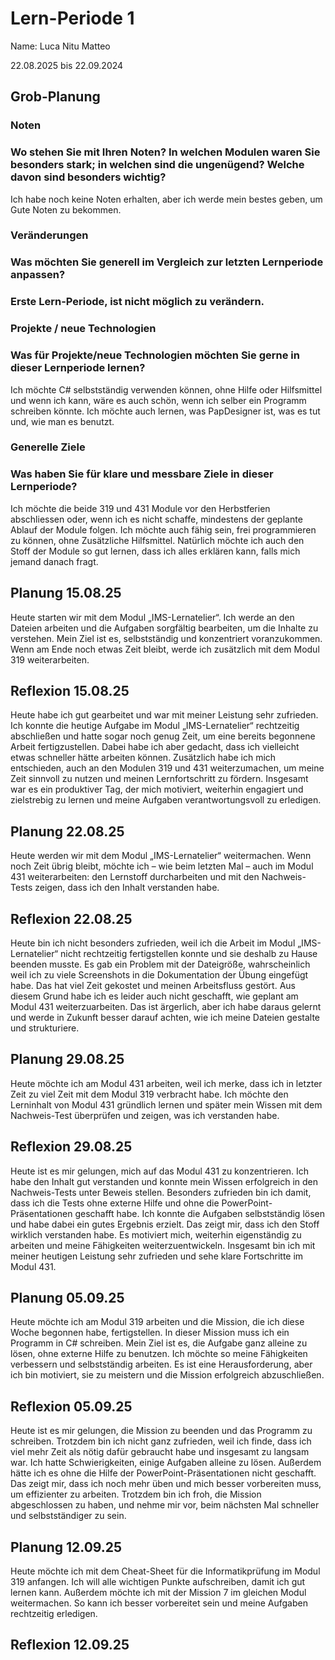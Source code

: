 # Lern-Periode 1
Name: Luca Nitu Matteo
 
22.08.2025 bis 22.09.2024
 
## Grob-Planung
### Noten
### Wo stehen Sie mit Ihren Noten? In welchen Modulen waren Sie besonders stark; in welchen sind die ungenügend? Welche davon sind besonders wichtig?
Ich habe noch keine Noten erhalten, aber ich werde mein bestes geben, um Gute Noten zu bekommen.
 
### Veränderungen
### Was möchten Sie generell im Vergleich zur letzten Lernperiode anpassen?
### Erste Lern-Periode, ist nicht möglich zu verändern.

### Projekte / neue Technologien
### Was für Projekte/neue Technologien möchten Sie gerne in dieser Lernperiode lernen?
Ich möchte C# selbstständig verwenden können, ohne Hilfe oder Hilfsmittel und wenn ich kann, wäre es auch schön, wenn ich selber ein Programm schreiben könnte.
Ich möchte auch lernen, was PapDesigner ist, was es tut und, wie man es benutzt.

### Generelle Ziele
### Was haben Sie für klare und messbare Ziele in dieser Lernperiode?
Ich möchte die beide 319 und 431 Module vor den Herbstferien abschliessen oder, wenn ich es nicht schaffe, mindestens der geplante Ablauf der Module folgen.
Ich möchte auch fähig sein, frei programmieren zu können, ohne Zusätzliche Hilfsmittel.
Natürlich möchte ich auch den Stoff der Module so gut lernen, dass ich alles erklären kann, falls mich jemand danach fragt.

## Planung 15.08.25
Heute starten wir mit dem Modul „IMS-Lernatelier“. Ich werde an den Dateien arbeiten und die Aufgaben sorgfältig bearbeiten, um die Inhalte zu verstehen. Mein Ziel ist es, selbstständig und konzentriert
voranzukommen. Wenn am Ende noch etwas Zeit bleibt, werde ich zusätzlich mit dem Modul 319 weiterarbeiten.

## Reflexion 15.08.25
Heute habe ich gut gearbeitet und war mit meiner Leistung sehr zufrieden. Ich konnte die heutige Aufgabe im Modul „IMS-Lernatelier“ rechtzeitig abschließen und hatte sogar noch genug Zeit, um eine bereits
begonnene Arbeit fertigzustellen. Dabei habe ich aber gedacht, dass ich vielleicht etwas schneller hätte arbeiten können. Zusätzlich habe ich mich entschieden, auch an den Modulen 319 und 431 weiterzumachen, um
meine Zeit sinnvoll zu nutzen und meinen Lernfortschritt zu fördern. Insgesamt war es ein produktiver Tag, der mich motiviert, weiterhin engagiert und zielstrebig zu lernen und meine Aufgaben verantwortungsvoll
zu erledigen.

## Planung 22.08.25
Heute werden wir mit dem Modul „IMS-Lernatelier“ weitermachen. Wenn noch Zeit übrig bleibt, möchte ich – wie beim letzten Mal – auch im Modul 431 weiterarbeiten: den Lernstoff durcharbeiten und mit den
Nachweis-Tests zeigen, dass ich den Inhalt verstanden habe.

## Reflexion 22.08.25
Heute bin ich nicht besonders zufrieden, weil ich die Arbeit im Modul „IMS-Lernatelier“ nicht rechtzeitig fertigstellen konnte und sie deshalb zu Hause beenden musste. Es gab ein Problem mit der Dateigröße, wahrscheinlich weil ich zu viele Screenshots in die Dokumentation der Übung eingefügt habe. Das hat viel Zeit gekostet und meinen Arbeitsfluss gestört. Aus diesem Grund habe ich es leider auch nicht geschafft, wie geplant am Modul 431 weiterzuarbeiten. Das ist ärgerlich, aber ich habe daraus gelernt und werde in Zukunft besser darauf achten, wie ich meine Dateien gestalte und strukturiere.

## Planung 29.08.25
Heute möchte ich am Modul 431 arbeiten, weil ich merke, dass ich in letzter Zeit zu viel Zeit mit dem Modul 319 verbracht habe.
Ich möchte den Lerninhalt von Modul 431 gründlich lernen und später mein Wissen mit dem Nachweis-Test überprüfen und zeigen, was ich verstanden habe.

## Reflexion 29.08.25
Heute ist es mir gelungen, mich auf das Modul 431 zu konzentrieren. Ich habe den Inhalt gut verstanden und konnte mein Wissen erfolgreich in den Nachweis-Tests unter Beweis stellen. Besonders zufrieden bin ich
damit, dass ich die Tests ohne externe Hilfe und ohne die PowerPoint-Präsentationen geschafft habe. Ich konnte die Aufgaben selbstständig lösen und habe dabei ein gutes Ergebnis erzielt. Das zeigt mir, dass ich
den Stoff wirklich verstanden habe. Es motiviert mich, weiterhin eigenständig zu arbeiten und meine Fähigkeiten weiterzuentwickeln. Insgesamt bin ich mit meiner heutigen Leistung sehr zufrieden und sehe klare
Fortschritte im Modul 431.

## Planung 05.09.25
Heute möchte ich am Modul 319 arbeiten und die Mission, die ich diese Woche begonnen habe, fertigstellen. In dieser Mission muss ich ein Programm in C# schreiben. Mein Ziel ist es, die Aufgabe ganz alleine zu
lösen, ohne externe Hilfe zu benutzen. Ich möchte so meine Fähigkeiten verbessern und selbstständig arbeiten. Es ist eine Herausforderung, aber ich bin motiviert, sie zu meistern und die Mission erfolgreich
abzuschließen.

## Reflexion 05.09.25
Heute ist es mir gelungen, die Mission zu beenden und das Programm zu schreiben. Trotzdem bin ich nicht ganz zufrieden, weil ich finde, dass ich viel mehr Zeit als nötig dafür gebraucht habe und insgesamt zu
langsam war. Ich hatte Schwierigkeiten, einige Aufgaben alleine zu lösen. Außerdem hätte ich es ohne die Hilfe der PowerPoint-Präsentationen nicht geschafft. Das zeigt mir, dass ich noch mehr üben und mich
besser vorbereiten muss, um effizienter zu arbeiten. Trotzdem bin ich froh, die Mission abgeschlossen zu haben, und nehme mir vor, beim nächsten Mal schneller und selbstständiger zu sein.

## Planung 12.09.25
Heute möchte ich mit dem Cheat-Sheet für die Informatikprüfung im Modul 319 anfangen. Ich will alle wichtigen Punkte aufschreiben, damit ich gut lernen kann. Außerdem möchte ich mit der Mission 7 im gleichen
Modul weitermachen. So kann ich besser vorbereitet sein und meine Aufgaben rechtzeitig erledigen.

## Reflexion 12.09.25
